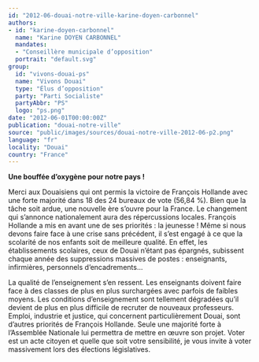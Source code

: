 ```yaml
---
id: "2012-06-douai-notre-ville-karine-doyen-carbonnel"
authors:
- id: "karine-doyen-carbonnel"
  name: "Karine DOYEN CARBONNEL"
  mandates: 
  - "Conseillère municipale d’opposition"
  portrait: "default.svg"
group:
  id: "vivons-douai-ps"
  name: "Vivons Douai"
  type: "Élus d’opposition"
  party: "Parti Socialiste"
  partyAbbr: "PS"
  logo: "ps.png"
date: "2012-06-01T00:00:00Z"
publication: "douai-notre-ville"
source: "public/images/sources/douai-notre-ville-2012-06-p2.png"
language: "fr"
locality: "Douai"
country: "France"
---
```


**Une bouffée d’oxygène pour notre pays !**

Merci aux Douaisiens qui ont permis la victoire de François Hollande avec une forte majorité dans 18 des 24 bureaux de vote (56,84 %). Bien que la tâche soit ardue, une nouvelle ère s’ouvre pour la France.
Le changement qui s’annonce nationalement aura des répercussions locales.
François Hollande a mis en avant une de ses priorités : la jeunesse ! Même si nous devons faire face à une crise sans précédent, il s’est engagé à ce que la scolarité de nos enfants soit de meilleure qualité.
En effet, les établissements scolaires, ceux de Douai n’étant pas épargnés, subissent chaque année des suppressions massives de postes : enseignants, infirmières, personnels d’encadrements...

La qualité de l’enseignement s’en ressent. Les enseignants doivent faire face à des classes de plus en plus surchargées avec parfois de faibles moyens. Les conditions d’enseignement sont tellement dégradées qu’il devient de plus en plus difficile de recruter de nouveaux professeurs.
Emploi, industrie et justice, qui concernent particulièrement Douai, sont d’autres priorités de François Hollande. Seule une majorité forte à l’Assemblée Nationale lui permettra de mettre en œuvre son projet.
Voter est un acte citoyen et quelle que soit votre sensibilité, je vous invite à voter massivement lors des élections législatives.
